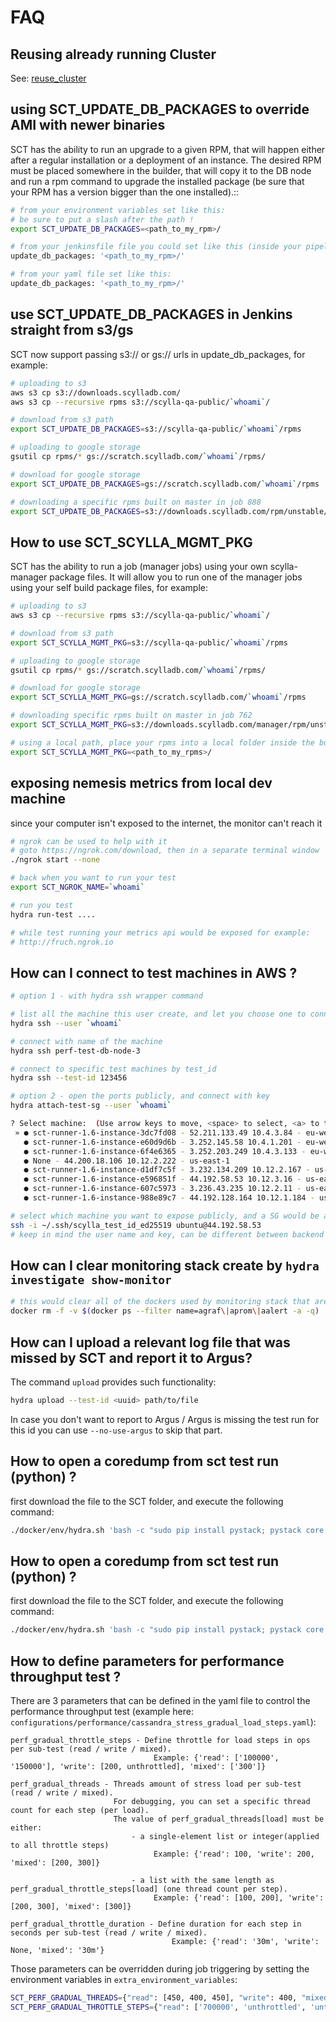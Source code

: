 # FAQ

## Reusing already running Cluster

See: [reuse_cluster](./reuse_cluster.md)

## using SCT_UPDATE_DB_PACKAGES to override AMI with newer binaries

SCT has the ability to run an upgrade to a given RPM, that will happen either after a regular installation or a deployment of an instance. The desired RPM must be placed somewhere in the builder, that will copy it to the DB node and run a rpm command to upgrade the installed package (be sure that your RPM has a version bigger than the one installed).::

```bash
# from your environment variables set like this:
# be sure to put a slash after the path !
export SCT_UPDATE_DB_PACKAGES=<path_to_my_rpm>/

# from your jenkinsfile file you could set like this (inside your pipeline settings):
update_db_packages: '<path_to_my_rpm>/'

# from your yaml file set like this:
update_db_packages: '<path_to_my_rpm>/'
```

## use SCT_UPDATE_DB_PACKAGES in Jenkins straight from s3/gs

SCT now support passing s3:// or gs:// urls in update_db_packages, for example:

```bash
# uploading to s3
aws s3 cp s3://downloads.scylladb.com/
aws s3 cp --recursive rpms s3://scylla-qa-public/`whoami`/

# download from s3 path
export SCT_UPDATE_DB_PACKAGES=s3://scylla-qa-public/`whoami`/rpms

# uploading to google storage
gsutil cp rpms/* gs://scratch.scylladb.com/`whoami`/rpms/

# download for google storage
export SCT_UPDATE_DB_PACKAGES=gs://scratch.scylladb.com/`whoami`/rpms

# downloading a specific rpms built on master in job 888
export SCT_UPDATE_DB_PACKAGES=s3://downloads.scylladb.com/rpm/unstable/centos/master/888/scylla/7/x86_64/
```

## How to use SCT_SCYLLA_MGMT_PKG

SCT has the ability to run a job (manager jobs) using your own scylla-manager package files.
It will allow you to run one of the manager jobs using your self build package files, for example:

```bash
# uploading to s3
aws s3 cp --recursive rpms s3://scylla-qa-public/`whoami`/

# download from s3 path
export SCT_SCYLLA_MGMT_PKG=s3://scylla-qa-public/`whoami`/rpms

# uploading to google storage
gsutil cp rpms/* gs://scratch.scylladb.com/`whoami`/rpms/

# download for google storage
export SCT_SCYLLA_MGMT_PKG=gs://scratch.scylladb.com/`whoami`/rpms

# downloading specific rpms built on master in job 762
export SCT_SCYLLA_MGMT_PKG=s3://downloads.scylladb.com/manager/rpm/unstable/centos/master/762/scylla-manager/7/x86_64/

# using a local path, place your rpms into a local folder inside the builder
export SCT_SCYLLA_MGMT_PKG=<path_to_my_rpms>/
```

## exposing nemesis metrics from local dev machine

since your computer isn't exposed to the internet, the monitor can't reach it

```bash
# ngrok can be used to help with it
# goto https://ngrok.com/download, then in a separate terminal window
./ngrok start --none

# back when you want to run your test
export SCT_NGROK_NAME=`whoami`

# run you test
hydra run-test ....

# while test running your metrics api would be exposed for example:
# http://fruch.ngrok.io
```

## How can I connect to test machines in AWS ?

```bash
# option 1 - with hydra ssh wrapper command

# list all the machine this user create, and let you choose one to connect:
hydra ssh --user `whoami`

# connect with name of the machine
hydra ssh perf-test-db-node-3

# connect to specific test machines by test_id
hydra ssh --test-id 123456

# option 2 - open the ports publicly, and connect with key
hydra attach-test-sg --user `whoami`

? Select machine:  (Use arrow keys to move, <space> to select, <a> to toggle, <i> to invert)
 » ● sct-runner-1.6-instance-3dc7fd08 - 52.211.133.49 10.4.3.84 - eu-west-1
   ● sct-runner-1.6-instance-e60d9d6b - 3.252.145.58 10.4.1.201 - eu-west-1
   ● sct-runner-1.6-instance-6f4e6365 - 3.252.203.249 10.4.3.133 - eu-west-1
   ● None - 44.200.18.106 10.12.2.222 - us-east-1
   ● sct-runner-1.6-instance-d1df7c5f - 3.232.134.209 10.12.2.167 - us-east-1
   ● sct-runner-1.6-instance-e596851f - 44.192.58.53 10.12.3.16 - us-east-1
   ● sct-runner-1.6-instance-607c5973 - 3.236.43.235 10.12.2.11 - us-east-1
   ● sct-runner-1.6-instance-988e89c7 - 44.192.128.164 10.12.1.184 - us-east-1

# select which machine you want to expose publicly, and a SG would be attached to them
ssh -i ~/.ssh/scylla_test_id_ed25519 ubuntu@44.192.58.53
# keep in mind the user name and key, can be different between backend or between tests
```

## How can I clear monitoring stack create by `hydra investigate show-monitor`

```bash
# this would clear all of the dockers used by monitoring stack that are currently running
docker rm -f -v $(docker ps --filter name=agraf\|aprom\|aalert -a -q)
```

## How can I upload a relevant log file that was missed by SCT and report it to Argus?

The command `upload` provides such functionality:

```bash
hydra upload --test-id <uuid> path/to/file
```

In case you don't want to report to Argus / Argus is missing the test run for this id you can use `--no-use-argus` to skip that part.


## How to open a coredump from sct test run (python) ?

first download the file to the SCT folder, and execute the following command:
```bash
./docker/env/hydra.sh 'bash -c "sudo pip install pystack; pystack core core.python3.1000.bd43fbcd0c4b44488ce7e97e25fe1a28.1804.1745768005000000"'
```


## How to open a coredump from sct test run (python) ?

first download the file to the SCT folder, and execute the following command:
```bash
./docker/env/hydra.sh 'bash -c "sudo pip install pystack; pystack core core.python3.1000.bd43fbcd0c4b44488ce7e97e25fe1a28.1804.1745768005000000"'
```


## How to define parameters for performance throughput test ?
There are 3 parameters that can be defined in the yaml file to control the performance throughput test (example here: `configurations/performance/cassandra_stress_gradual_load_steps.yaml`):

```
perf_gradual_throttle_steps - Define throttle for load steps in ops per sub-test (read / write / mixed).
                                Example: {'read': ['100000', '150000'], 'write': [200, unthrottled], 'mixed': ['300']}
```
```
perf_gradual_threads - Threads amount of stress load per sub-test (read / write / mixed).
                       For debugging, you can set a specific thread count for each step (per load).
                       The value of perf_gradual_threads[load] must be either:
                           - a single-element list or integer(applied to all throttle steps)
                                Example: {'read': 100, 'write': 200, 'mixed': [200, 300]}

                           - a list with the same length as perf_gradual_throttle_steps[load] (one thread count per step).
                                Example: {'read': [100, 200], 'write': [200, 300], 'mixed': [300]}
```
```
perf_gradual_throttle_duration - Define duration for each step in seconds per sub-test (read / write / mixed).
                                    Example: {'read': '30m', 'write': None, 'mixed': '30m'}
```

Those parameters can be overridden during job triggering by setting the environment variables in `extra_environment_variables`:
```bash
SCT_PERF_GRADUAL_THREADS={"read": [450, 400, 450], "write": 400, "mixed": 1900}
SCT_PERF_GRADUAL_THROTTLE_STEPS={"read": ['700000', 'unthrottled', 'unthrottled'], "mixed": ['50000', '150000', '300000', '450000', 'unthrottled'], "write": ['200000', '300000', 'unthrottled']}
```
